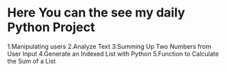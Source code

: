 # Here You can the see my daily Python Project
1.Manipulating users 
2.Analyze Text
3.Summing Up Two Numbers from User Input
4.Generate an Indexed List with Python
5.Function to Calculate the Sum of a List
